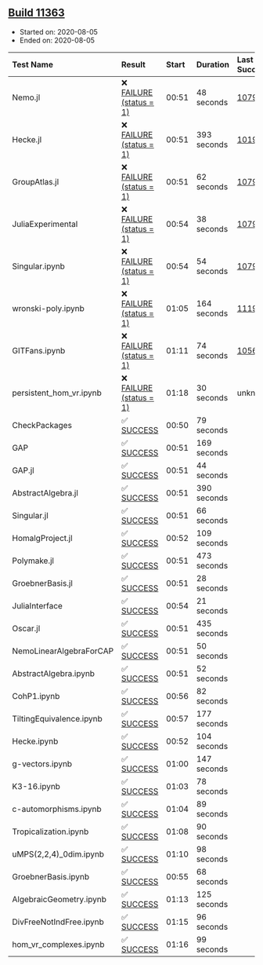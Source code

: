 ## [Build 11363](https://oscarci.mathematik.uni-kl.de/job/oscar/11363/)

* Started on: 2020-08-05
* Ended on: 2020-08-05

| Test Name    | Result | Start | Duration | Last Success | First Failure |
|:-------------|:-------|:------|:---------|:-------------|:--------------|
| Nemo.jl | ❌ [FAILURE (status = 1)](https://oscarci.mathematik.uni-kl.de/job/oscar/11363/artifact/logs/build-11363/Nemo.jl.log) | 00:51 | 48 seconds | [10790](https://oscarci.mathematik.uni-kl.de/job/oscar/10790/) | [10791](https://oscarci.mathematik.uni-kl.de/job/oscar/10791/) |
| Hecke.jl | ❌ [FAILURE (status = 1)](https://oscarci.mathematik.uni-kl.de/job/oscar/11363/artifact/logs/build-11363/Hecke.jl.log) | 00:51 | 393 seconds | [10197](https://oscarci.mathematik.uni-kl.de/job/oscar/10197/) | [10198](https://oscarci.mathematik.uni-kl.de/job/oscar/10198/) |
| GroupAtlas.jl | ❌ [FAILURE (status = 1)](https://oscarci.mathematik.uni-kl.de/job/oscar/11363/artifact/logs/build-11363/GroupAtlas.jl.log) | 00:51 | 62 seconds | [10790](https://oscarci.mathematik.uni-kl.de/job/oscar/10790/) | [10791](https://oscarci.mathematik.uni-kl.de/job/oscar/10791/) |
| JuliaExperimental | ❌ [FAILURE (status = 1)](https://oscarci.mathematik.uni-kl.de/job/oscar/11363/artifact/logs/build-11363/JuliaExperimental.log) | 00:54 | 38 seconds | [10790](https://oscarci.mathematik.uni-kl.de/job/oscar/10790/) | [10791](https://oscarci.mathematik.uni-kl.de/job/oscar/10791/) |
| Singular.ipynb | ❌ [FAILURE (status = 1)](https://oscarci.mathematik.uni-kl.de/job/oscar/11363/artifact/logs/build-11363/Singular.ipynb.log) | 00:54 | 54 seconds | [10790](https://oscarci.mathematik.uni-kl.de/job/oscar/10790/) | [10791](https://oscarci.mathematik.uni-kl.de/job/oscar/10791/) |
| wronski-poly.ipynb | ❌ [FAILURE (status = 1)](https://oscarci.mathematik.uni-kl.de/job/oscar/11363/artifact/logs/build-11363/wronski-poly.ipynb.log) | 01:05 | 164 seconds | [11192](https://oscarci.mathematik.uni-kl.de/job/oscar/11192/) | [11193](https://oscarci.mathematik.uni-kl.de/job/oscar/11193/) |
| GITFans.ipynb | ❌ [FAILURE (status = 1)](https://oscarci.mathematik.uni-kl.de/job/oscar/11363/artifact/logs/build-11363/GITFans.ipynb.log) | 01:11 | 74 seconds | [10566](https://oscarci.mathematik.uni-kl.de/job/oscar/10566/) | [10567](https://oscarci.mathematik.uni-kl.de/job/oscar/10567/) |
| persistent_hom_vr.ipynb | ❌ [FAILURE (status = 1)](https://oscarci.mathematik.uni-kl.de/job/oscar/11363/artifact/logs/build-11363/persistent_hom_vr.ipynb.log) | 01:18 | 30 seconds | unknown | unknown |
| CheckPackages | ✅ [SUCCESS](https://oscarci.mathematik.uni-kl.de/job/oscar/11363/artifact/logs/build-11363/CheckPackages.log) | 00:50 | 79 seconds |  |  |
| GAP | ✅ [SUCCESS](https://oscarci.mathematik.uni-kl.de/job/oscar/11363/artifact/logs/build-11363/GAP.log) | 00:51 | 169 seconds |  |  |
| GAP.jl | ✅ [SUCCESS](https://oscarci.mathematik.uni-kl.de/job/oscar/11363/artifact/logs/build-11363/GAP.jl.log) | 00:51 | 44 seconds |  |  |
| AbstractAlgebra.jl | ✅ [SUCCESS](https://oscarci.mathematik.uni-kl.de/job/oscar/11363/artifact/logs/build-11363/AbstractAlgebra.jl.log) | 00:51 | 390 seconds |  |  |
| Singular.jl | ✅ [SUCCESS](https://oscarci.mathematik.uni-kl.de/job/oscar/11363/artifact/logs/build-11363/Singular.jl.log) | 00:51 | 66 seconds |  |  |
| HomalgProject.jl | ✅ [SUCCESS](https://oscarci.mathematik.uni-kl.de/job/oscar/11363/artifact/logs/build-11363/HomalgProject.jl.log) | 00:52 | 109 seconds |  |  |
| Polymake.jl | ✅ [SUCCESS](https://oscarci.mathematik.uni-kl.de/job/oscar/11363/artifact/logs/build-11363/Polymake.jl.log) | 00:51 | 473 seconds |  |  |
| GroebnerBasis.jl | ✅ [SUCCESS](https://oscarci.mathematik.uni-kl.de/job/oscar/11363/artifact/logs/build-11363/GroebnerBasis.jl.log) | 00:51 | 28 seconds |  |  |
| JuliaInterface | ✅ [SUCCESS](https://oscarci.mathematik.uni-kl.de/job/oscar/11363/artifact/logs/build-11363/JuliaInterface.log) | 00:54 | 21 seconds |  |  |
| Oscar.jl | ✅ [SUCCESS](https://oscarci.mathematik.uni-kl.de/job/oscar/11363/artifact/logs/build-11363/Oscar.jl.log) | 00:51 | 435 seconds |  |  |
| NemoLinearAlgebraForCAP | ✅ [SUCCESS](https://oscarci.mathematik.uni-kl.de/job/oscar/11363/artifact/logs/build-11363/NemoLinearAlgebraForCAP.log) | 00:51 | 50 seconds |  |  |
| AbstractAlgebra.ipynb | ✅ [SUCCESS](https://oscarci.mathematik.uni-kl.de/job/oscar/11363/artifact/logs/build-11363/AbstractAlgebra.ipynb.log) | 00:51 | 52 seconds |  |  |
| CohP1.ipynb | ✅ [SUCCESS](https://oscarci.mathematik.uni-kl.de/job/oscar/11363/artifact/logs/build-11363/CohP1.ipynb.log) | 00:56 | 82 seconds |  |  |
| TiltingEquivalence.ipynb | ✅ [SUCCESS](https://oscarci.mathematik.uni-kl.de/job/oscar/11363/artifact/logs/build-11363/TiltingEquivalence.ipynb.log) | 00:57 | 177 seconds |  |  |
| Hecke.ipynb | ✅ [SUCCESS](https://oscarci.mathematik.uni-kl.de/job/oscar/11363/artifact/logs/build-11363/Hecke.ipynb.log) | 00:52 | 104 seconds |  |  |
| g-vectors.ipynb | ✅ [SUCCESS](https://oscarci.mathematik.uni-kl.de/job/oscar/11363/artifact/logs/build-11363/g-vectors.ipynb.log) | 01:00 | 147 seconds |  |  |
| K3-16.ipynb | ✅ [SUCCESS](https://oscarci.mathematik.uni-kl.de/job/oscar/11363/artifact/logs/build-11363/K3-16.ipynb.log) | 01:03 | 78 seconds |  |  |
| c-automorphisms.ipynb | ✅ [SUCCESS](https://oscarci.mathematik.uni-kl.de/job/oscar/11363/artifact/logs/build-11363/c-automorphisms.ipynb.log) | 01:04 | 89 seconds |  |  |
| Tropicalization.ipynb | ✅ [SUCCESS](https://oscarci.mathematik.uni-kl.de/job/oscar/11363/artifact/logs/build-11363/Tropicalization.ipynb.log) | 01:08 | 90 seconds |  |  |
| uMPS(2,2,4)_0dim.ipynb | ✅ [SUCCESS](https://oscarci.mathematik.uni-kl.de/job/oscar/11363/artifact/logs/build-11363/uMPS-2-2-4-_0dim.ipynb.log) | 01:10 | 98 seconds |  |  |
| GroebnerBasis.ipynb | ✅ [SUCCESS](https://oscarci.mathematik.uni-kl.de/job/oscar/11363/artifact/logs/build-11363/GroebnerBasis.ipynb.log) | 00:55 | 68 seconds |  |  |
| AlgebraicGeometry.ipynb | ✅ [SUCCESS](https://oscarci.mathematik.uni-kl.de/job/oscar/11363/artifact/logs/build-11363/AlgebraicGeometry.ipynb.log) | 01:13 | 125 seconds |  |  |
| DivFreeNotIndFree.ipynb | ✅ [SUCCESS](https://oscarci.mathematik.uni-kl.de/job/oscar/11363/artifact/logs/build-11363/DivFreeNotIndFree.ipynb.log) | 01:15 | 96 seconds |  |  |
| hom_vr_complexes.ipynb | ✅ [SUCCESS](https://oscarci.mathematik.uni-kl.de/job/oscar/11363/artifact/logs/build-11363/hom_vr_complexes.ipynb.log) | 01:16 | 99 seconds |  |  |
